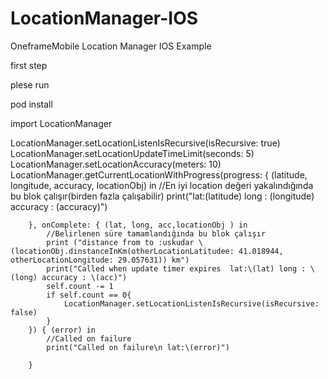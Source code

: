 # LocationManager-IOS
OneframeMobile Location Manager IOS Example

first step 

plese run

pod install

import LocationManager

LocationManager.setLocationListenIsRecursive(isRecursive: true)
        LocationManager.setLocationUpdateTimeLimit(seconds: 5)
        LocationManager.setLocationAccuracy(meters: 10)
        LocationManager.getCurrentLocationWithProgress(progress: { (latitude, longitude, accuracy, locationObj) in
            //En iyi location değeri yakalındığında bu blok çalışır(birden fazla çalışabilir)
            print("lat:\(latitude) long : \(longitude) accuracy : \(accuracy)")
            
        }, onComplete: { (lat, long, acc,locationObj ) in
            //Belirlenen süre tamamlandığında bu blok çalışır
            print ("distance from to :uskudar \(locationObj.dinstanceInKm(otherLocationLatitudee: 41.018944, otherLocationLongitude: 29.057631)) km")
            print("Called when update timer expires  lat:\(lat) long : \(long) accuracy : \(acc)")
            self.count -= 1
            if self.count == 0{
                LocationManager.setLocationListenIsRecursive(isRecursive: false)
            }
        }) { (error) in
            //Called on failure
            print("Called on failure\n lat:\(error)")
            
        }
